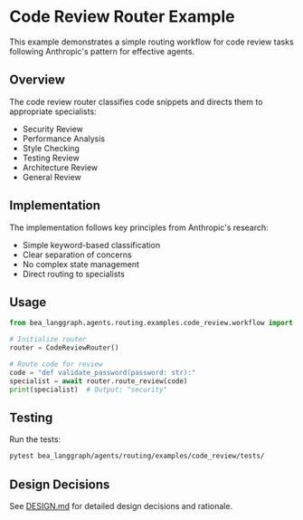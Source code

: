 # Code Review Router Example

This example demonstrates a simple routing workflow for code review tasks following Anthropic's pattern for effective agents.

## Overview

The code review router classifies code snippets and directs them to appropriate specialists:
- Security Review
- Performance Analysis
- Style Checking
- Testing Review
- Architecture Review
- General Review

## Implementation

The implementation follows key principles from Anthropic's research:
- Simple keyword-based classification
- Clear separation of concerns
- No complex state management
- Direct routing to specialists

## Usage

```python
from bea_langgraph.agents.routing.examples.code_review.workflow import CodeReviewRouter

# Initialize router
router = CodeReviewRouter()

# Route code for review
code = "def validate_password(password: str):"
specialist = await router.route_review(code)
print(specialist)  # Output: "security"
```

## Testing

Run the tests:
```bash
pytest bea_langgraph/agents/routing/examples/code_review/tests/
```

## Design Decisions

See [DESIGN.md](./DESIGN.md) for detailed design decisions and rationale.
